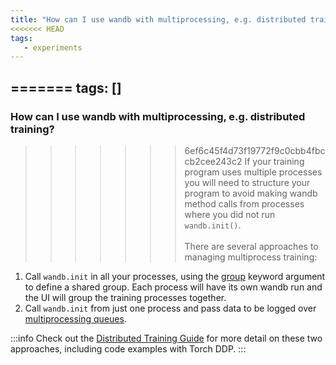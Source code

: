```yaml
---
title: "How can I use wandb with multiprocessing, e.g. distributed training?"
<<<<<<< HEAD
tags:
   - experiments
---
```


=======
tags: []
---

### How can I use wandb with multiprocessing, e.g. distributed training? 
>>>>>>> 6ef6c45f4d73f19772f9c0cbb4fbccb2cee243c2
If your training program uses multiple processes you will need to structure your program to avoid making wandb method calls from processes where you did not run `wandb.init()`.\
\
There are several approaches to managing multiprocess training:

1. Call `wandb.init` in all your processes, using the [group](../runs/grouping.md) keyword argument to define a shared group. Each process will have its own wandb run and the UI will group the training processes together.
2. Call `wandb.init` from just one process and pass data to be logged over [multiprocessing queues](https://docs.python.org/3/library/multiprocessing.html#exchanging-objects-between-processes).

:::info
Check out the [Distributed Training Guide](./log/distributed-training.md) for more detail on these two approaches, including code examples with Torch DDP.
:::